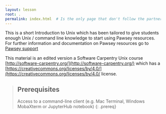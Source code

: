 ```yaml
---
layout: lesson
root: .
permalink: index.html  # Is the only page that don't follow the partner /:path/index.html
---
```

This is a short Introduction to Unix which has been tailored to give students enough Unix / command line knowledge to start using Pawsey resources.  For further information and documentation on Pawsey resources go to [Pawsey support](https://support.pawsey.org.au/)

This material is an edited version a Software Carpentry Unix course [http://software-carpentry.org/](http://software-carpentry.org/) which has a [https://creativecommons.org/licenses/by/4.0/](https://creativecommons.org/licenses/by/4.0/ license.  

> ## Prerequisites
>
> Access to a command-line client (e.g. Mac Terminal, Windows MobaXterm or JupyterHub notebook)
{: .prereq}
